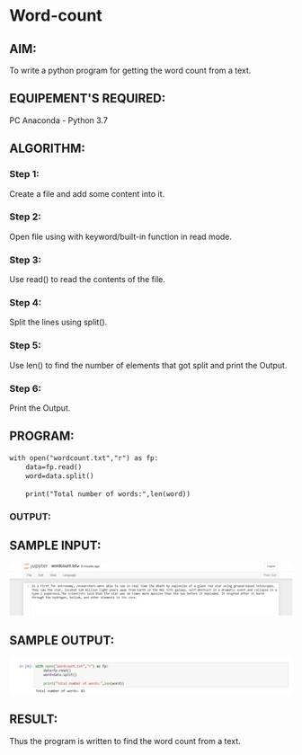 # Word-count
## AIM:
To write a python program for getting the word count from a text.
## EQUIPEMENT'S REQUIRED: 
PC
Anaconda - Python 3.7
## ALGORITHM: 
### Step 1: 
Create a file and add some content into it.
### Step 2:
Open file using with keyword/built-in function in read mode.
### Step 3: 
Use read() to read the contents of the file.
### Step 4: 
Split the lines using split().
### Step 5:  
Use len() to find the number of elements that got split and print the Output.
### Step 6: 
Print the Output.
## PROGRAM:
```
with open("wordcount.txt","r") as fp:
    data=fp.read()
    word=data.split()

    print("Total number of words:",len(word))  
```
### OUTPUT:
## SAMPLE INPUT:
![INPUT](./input.png)
## SAMPLE OUTPUT:
![OUTPUT](./output.png)


## RESULT:
Thus the program is written to find the word count from a text.
